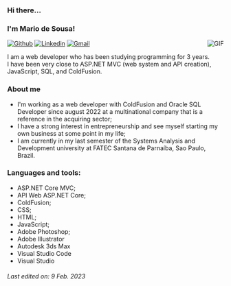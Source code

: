 ### Hi there... 
### I'm Mario de Sousa!
<img align="right" alt="GIF" src="https://camo.githubusercontent.com/ffbf71edb9eb65671926a8cc42a5a740bf5b799a9b93699a3a0de76e1793a80b/68747470733a2f2f6d656469612e67697068792e636f6d2f6d656469612f54456e586b637348725034596564436868412f67697068792e676966" />

[![Github](https://img.shields.io/badge/-Github-000?style=flat&logo=Github&logoColor=white)](https://github.com/marioxxf)
[![Linkedin](https://img.shields.io/badge/-LinkedIn-blue?style=flat&logo=Linkedin&logoColor=white)](https://www.linkedin.com/in/mariojunior6)
[![Gmail](https://img.shields.io/badge/-mariodesousajnr@gmail.com-c14438?style=flat&logo=Gmail&logoColor=white)](mailto:mariodesousajnr@gmail.com)

<p>
  I am a web developer who has been studying programming for 3 years.  
  <br/>
  I have been very close to ASP.NET MVC (web system and API creation), 
  <br/>  
  JavaScript, SQL, and ColdFusion.
</p>

### About me

- I'm working as a web developer with ColdFusion and Oracle SQL Developer since august 2022 at a multinational company that is a reference in the acquiring sector;
- I have a strong interest in entrepreneurship and see myself starting my own business at some point in my life;
- I am currently in my last semester of the Systems Analysis and Development university at FATEC Santana de Parnaíba, Sao Paulo, Brazil.

### Languages and tools:
- ASP.NET Core MVC;
- API Web ASP.NET Core;
- ColdFusion;
- CSS;
- HTML;
- JavaScript;
- Adobe Photoshop;
- Adobe Illustrator
- Autodesk 3ds Max
- Visual Studio Code
- Visual Studio

###### Last edited on: 9 Feb. 2023
